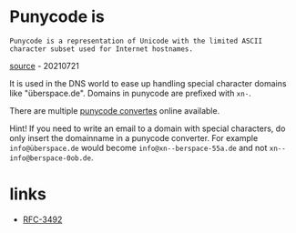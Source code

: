 # Punycode is

```
Punycode is a representation of Unicode with the limited ASCII character subset used for Internet hostnames.
```

[source](https://en.wikipedia.org/wiki/Punycode) - 20210721

It is used in the DNS world to ease up handling special character domains like "überspace.de".
Domains in punycode are prefixed with `xn-`.

There are multiple [punycode convertes](https://www.punycoder.com/) online available.

Hint! If you need to write an email to a domain with special characters, do only insert the domainname in a punycode converter.
For example `info@überspace.de` would become `info@xn--berspace-55a.de` and not `xn--info@berspace-0ob.de`.

# links

* [RFC-3492](https://datatracker.ietf.org/doc/html/rfc3492)
